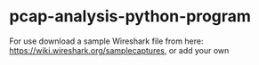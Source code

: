 # pcap-analysis-python-program
For use download a sample Wireshark file from here: https://wiki.wireshark.org/samplecaptures, or add your own
